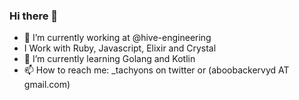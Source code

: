 ### Hi there 👋

- 🔭 I’m currently working at @hive-engineering
- I Work with Ruby, Javascript, Elixir and Crystal
- 🌱 I’m currently learning Golang and Kotlin
- 📫 How to reach me: _tachyons on twitter or (aboobackervyd AT gmail.com)

<!--
**tachyons/tachyons** is a ✨ _special_ ✨ repository because its `README.md` (this file) appears on your GitHub profile.

Here are some ideas to get you started:

- 🔭 I’m currently working on ...
- 🌱 I’m currently learning ...
- 👯 I’m looking to collaborate on ...
- 🤔 I’m looking for help with ...
- 💬 Ask me about ...
- 📫 How to reach me: ...
- 😄 Pronouns: ...
- ⚡ Fun fact: ...
-->
